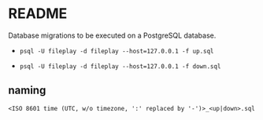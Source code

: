 # README

Database migrations to be executed on a PostgreSQL database.

- `psql -U fileplay -d fileplay --host=127.0.0.1 -f up.sql`

- `psql -U fileplay -d fileplay --host=127.0.0.1 -f down.sql`

## naming

`<ISO 8601 time (UTC, w/o timezone, ':' replaced by '-')>_<up|down>.sql`
